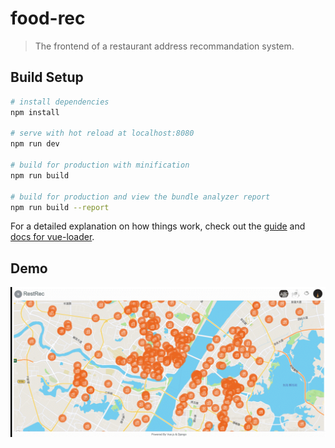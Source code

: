 # food-rec

> The frontend of a restaurant address recommandation system.

## Build Setup

``` bash
# install dependencies
npm install

# serve with hot reload at localhost:8080
npm run dev

# build for production with minification
npm run build

# build for production and view the bundle analyzer report
npm run build --report
```

For a detailed explanation on how things work, check out the [guide](http://vuejs-templates.github.io/webpack/) and [docs for vue-loader](http://vuejs.github.io/vue-loader).

## Demo
![Demo](https://raw.githubusercontent.com/HanwGeek/food-rec/master/src/assets/demo.gif)
